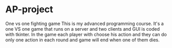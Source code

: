 # AP-project
One vs one fighting game
This is my advanced programming course.
It's a one VS one game that runs on a server and two clients and GUI is coded with tkinter.
In the game each player with choose his action and they can do only one action in each round and game will end when one of them dies.
